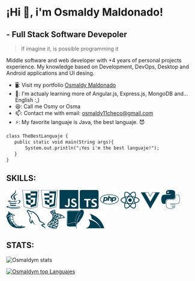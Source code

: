 # ¡Hi 👋, i'm Osmaldy Maldonado!

## - Full Stack Software Devepoler

> If imagine it, is possible programming it

Middle software and web developer with +4 years of personal projects experience. My knowledge based on Development, DevOps, Desktop and Android applications and UI desing.

- 🖥️: Visit my portfolio [Osmaldy Maldonado](https://osmaldymaldonado.web.app)
- 🌱: I'm actualy learning more of Angular.js, Express.js, MongoDB and... English :,)
- 😆: Call me Osmy or Osma
- 📫: Contact me with email: osmaldy11checo@gmail.com
- ⚡: My favorite languaje is Java, the best languaje. 😈

```
class TheBestLanguaje {
   public static void main(String args){
       System.out.println("¡Yes i'm the best languaje!");
   }
}
```
## SKILLS:

[![Java by Osmaldy Maldonado](https://raw.githubusercontent.com/osmaldym/vector_assets/master/pngs/java.png "Java")](www.java.com/) [![HTML5 by Osmaldy Maldonado](https://raw.githubusercontent.com/osmaldym/vector_assets/master/pngs/html.png "HTML5")](https://developer.mozilla.org/es/docs/Web/HTML) [![CSS3 by Osmaldy Maldonado](https://raw.githubusercontent.com/osmaldym/vector_assets/master/pngs/css.png "CSS3")](https://developer.mozilla.org/docs/Web/CSS) [![JavaScript by Osmaldy Maldonado](https://raw.githubusercontent.com/osmaldym/vector_assets/master/pngs/js.png "JavaScript")](https://developer.mozilla.org/docs/Web/JavaScript) [![TypeScript by Osmaldy Maldonado](https://raw.githubusercontent.com/osmaldym/vector_assets/master/pngs/ts.png "TypeScript")](https://www.typescriptlang.org) [![PHP by Osmaldy Maldonado](https://raw.githubusercontent.com/osmaldym/vector_assets/master/pngs/php.png "PHP")](https://www.php.net) [![React by Osmaldy Maldonado](https://raw.githubusercontent.com/osmaldym/vector_assets/master/pngs/react.png "React")](https://react.dev) [![Vue by Osmaldy Maldonado](https://raw.githubusercontent.com/osmaldym/vector_assets/master/pngs/vue.png "Vue")](https://vuejs.org) [![Python by Osmaldy Maldonado](https://raw.githubusercontent.com/osmaldym/vector_assets/master/pngs/py.png "Python")](https://www.python.org) [![Flask by Osmaldy Maldonado](https://raw.githubusercontent.com/osmaldym/vector_assets/master/pngs/flask.png "Flask")](https://flask.palletsprojects.com/en/2.2.x/) [![MySQL by Osmaldy Maldonado](https://raw.githubusercontent.com/osmaldym/vector_assets/master/pngs/mysql.png "MySQL")](https://www.mysql.com) [![Microsoft SQL Server by Osmaldy Maldonado](https://raw.githubusercontent.com/osmaldym/vector_assets/master/pngs/msqlserver.png "Microsoft SQL Server")](https://www.microsoft.com/sql-server) [![SQLite by Osmaldy Maldonado](https://raw.githubusercontent.com/osmaldym/vector_assets/master/pngs/sqlite.png "SQLite")](https://sqlite.org) [![ORMLite by Osmaldy Maldonado](https://raw.githubusercontent.com/osmaldym/vector_assets/master/pngs/ormlite.png "ORMLite")](https://ormlite.com)

## STATS:

![Osmaldym stats](https://github-readme-stats.vercel.app/api?username=osmaldym&show_icons=true&bg_color=003E5200&count_private=true)

[![Osmaldym top Languajes](https://github-readme-stats-git-masterrstaa-rickstaa.vercel.app/api/top-langs/?username=osmaldym&bg_color=003E5200&count_private=true&layout=compact)](https://github.com/anuraghazra/github-readme-stats)
